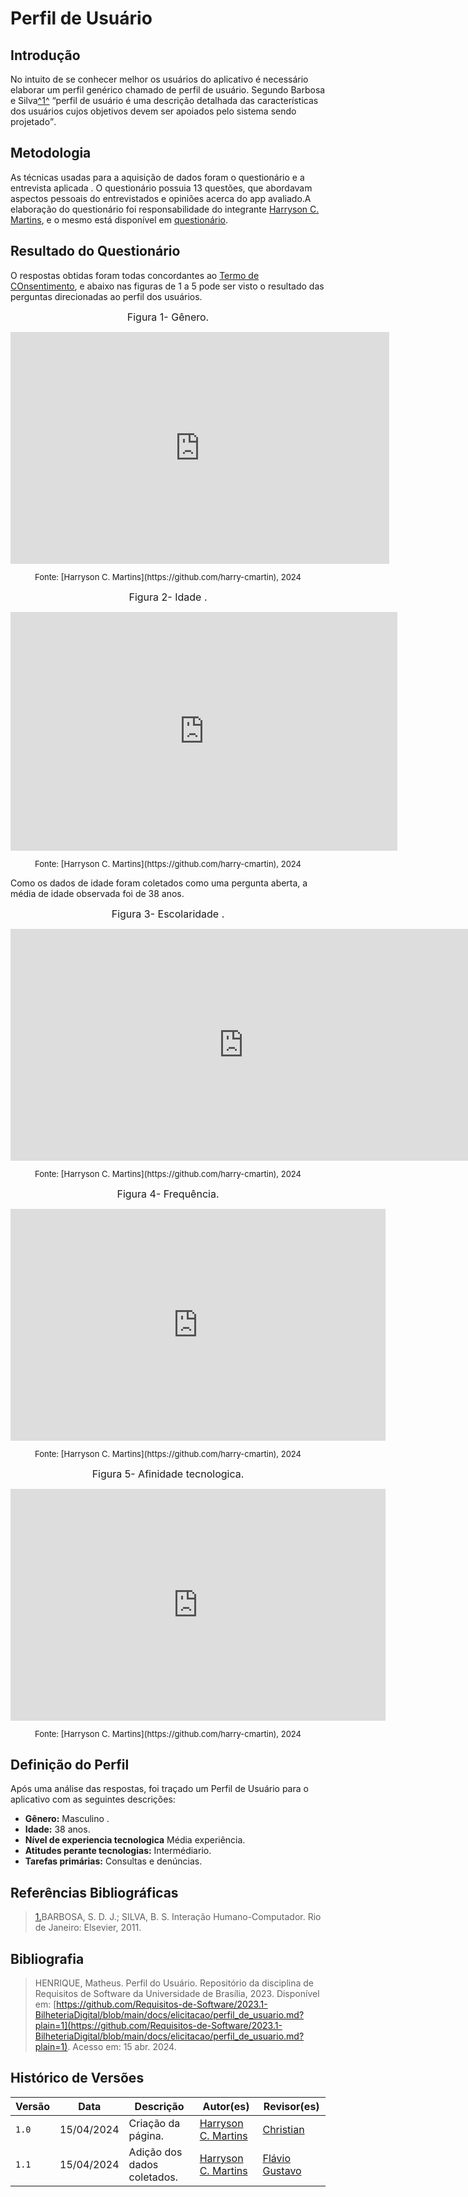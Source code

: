 # Perfil de Usuário

## Introdução

No intuito de se conhecer melhor os usuários do aplicativo é necessário elaborar um perfil genérico chamado de perfil de usuário. Segundo Barbosa e Silva<a id="anchor_1" href="#FRM1">^1^</a> <q>perfil de usuário é uma descrição detalhada das características dos usuários cujos objetivos devem ser apoiados pelo sistema sendo projetado</q>.

## Metodologia

As técnicas usadas para a aquisição de dados foram o questionário e a entrevista aplicada . O questionário possuia 13 questões, que abordavam aspectos pessoais do entrevistados e opiniões acerca do app avaliado.A elaboração do questionário foi responsabilidade do integrante [Harryson C. Martins](https://github.com/harry-cmartin), e o mesmo está disponível em [questionário](../elicitacao/tecnicas/questionario.md).

## Resultado do Questionário

O respostas obtidas foram todas concordantes ao [Termo de COnsentimento](../elicitacao/termo_consentimento.pdf), e abaixo nas figuras de 1 a 5 pode ser visto o resultado das perguntas direcionadas ao perfil dos usuários.

<center>

<font size="3"><p style="text-align: center">Figura 1- Gênero.</p></font>
<iframe width="606" height="371" seamless frameborder="0" scrolling="no" src="https://docs.google.com/spreadsheets/d/e/2PACX-1vSqUV9lnhmvOQuF8w-JObzT3tKcqvHVNYcsuPLZz4OYQiuzCtwDRsFy7cs49S4ne3OSYlNxrZUPbCST/pubchart?oid=401567488&amp;format=image"></iframe>
<font size="2"><p style="text-align: center">Fonte: [Harryson C. Martins](https://github.com/harry-cmartin), 2024</p></font>

</center>

<center>

<font size="3"><p style="text-align: center">Figura 2- Idade .</p></font>
<iframe width="619" height="382" seamless frameborder="0" scrolling="no" src="https://docs.google.com/spreadsheets/d/e/2PACX-1vSqUV9lnhmvOQuF8w-JObzT3tKcqvHVNYcsuPLZz4OYQiuzCtwDRsFy7cs49S4ne3OSYlNxrZUPbCST/pubchart?oid=163440563&amp;format=image"></iframe>
<font size="2"><p style="text-align: center">Fonte: [Harryson C. Martins](https://github.com/harry-cmartin), 2024</p></font>

</center>

Como os dados de idade foram coletados como uma pergunta aberta, a média de idade observada foi de 38 anos.

<center>

<font size="3"><p style="text-align: center">Figura 3- Escolaridade .</p></font>
<iframe width="746" height="371" seamless frameborder="0" scrolling="no" src="https://docs.google.com/spreadsheets/d/e/2PACX-1vSqUV9lnhmvOQuF8w-JObzT3tKcqvHVNYcsuPLZz4OYQiuzCtwDRsFy7cs49S4ne3OSYlNxrZUPbCST/pubchart?oid=2124519026&amp;format=image"></iframe>
<font size="2"><p style="text-align: center">Fonte: [Harryson C. Martins](https://github.com/harry-cmartin), 2024</p></font>

</center>

<center>

<font size="3"><p style="text-align: center">Figura 4- Frequência.</p></font>
<iframe width="600" height="371" seamless frameborder="0" scrolling="no" src="https://docs.google.com/spreadsheets/d/e/2PACX-1vSqUV9lnhmvOQuF8w-JObzT3tKcqvHVNYcsuPLZz4OYQiuzCtwDRsFy7cs49S4ne3OSYlNxrZUPbCST/pubchart?oid=1423880471&amp;format=image"></iframe>
<font size="2"><p style="text-align: center">Fonte: [Harryson C. Martins](https://github.com/harry-cmartin), 2024</p></font>

</center>

<center>

<font size="3"><p style="text-align: center">Figura 5- Afinidade tecnologica.</p></font>
<iframe width="600" height="371" seamless frameborder="0" scrolling="no" src="https://docs.google.com/spreadsheets/d/e/2PACX-1vSqUV9lnhmvOQuF8w-JObzT3tKcqvHVNYcsuPLZz4OYQiuzCtwDRsFy7cs49S4ne3OSYlNxrZUPbCST/pubchart?oid=916635872&amp;format=interactive"></iframe>
<font size="2"><p style="text-align: center">Fonte: [Harryson C. Martins](https://github.com/harry-cmartin), 2024</p></font>

</center>



## Definição do Perfil


Após uma análise das respostas, foi traçado um Perfil de Usuário para o aplicativo com as seguintes descrições:

- **Gênero:** Masculino .
- **Idade:** 38 anos.
- **Nível de experiencia tecnologica** Média experiência.
- **Atitudes perante tecnologias:** Intermédiario.
- **Tarefas primárias:** Consultas e denúncias.


## Referências Bibliográficas

> <a id="FRM1" href="#anchor_1">1.</a>BARBOSA, S. D. J.; SILVA, B. S. Interação Humano-Computador. Rio de Janeiro: Elsevier, 2011.

## Bibliografia

> HENRIQUE, Matheus. Perfil do Usuário. Repositório da disciplina de Requisitos de Software da Universidade de Brasília, 2023. Disponível em: [https://github.com/Requisitos-de-Software/2023.1-BilheteriaDigital/blob/main/docs/elicitacao/perfil_de_usuario.md?plain=1](https://github.com/Requisitos-de-Software/2023.1-BilheteriaDigital/blob/main/docs/elicitacao/perfil_de_usuario.md?plain=1). Acesso em: 15 abr. 2024.



## Histórico de Versões

| Versão | Data       | Descrição                           | Autor(es)                                                                                           | Revisor(es)                                      |
| ------ | ---------- | ----------------------------------- | --------------------------------------------------------------------------------------------------- | ------------------------------------------------ |
| `1.0`  | 15/04/2024 | Criação da página.                  | [Harryson C. Martins](https://github.com/harry-cmartin)| [Christian](https://github.com/crstyhs) |
| `1.1`  | 15/04/2024 | Adição dos dados coletados.                  | [Harryson C. Martins](https://github.com/harry-cmartin)| [Flávio Gustavo](https://github.com/flavioovatsug) |
